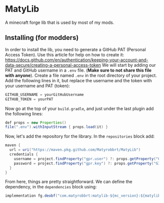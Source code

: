 # MatyLib
A minecraft forge lib that is used by most of my mods.

## Installing (for modders)
In order to install the lib, you need to generate a GitHub PAT (Personal Access Token). Use this article for help on how to create it: https://docs.github.com/en/authentication/keeping-your-account-and-data-secure/creating-a-personal-access-token
We will start by adding our PAT and GitHub username in a `.env` file. (<b>Make sure to not share this file with anyone</b>). Create a file named `.env` in the root directory of your project. Add the following lines in it, but replace the username and the token with your username and PAT (token):
```java
GITHUB_USERNAME = yourGitHubUsername
GITHUB_TOKEN = yourPAT
```
Now go at the top of your `build.gradle`, and just under the last plugin add the following lines:
```java
def props = new Properties()
file(".env").withInputStream { props.load(it) }
```
Now, let's add the repository for the library. In the `repositories` block add:
```java
maven {
  url = uri("https://maven.pkg.github.com/Matyrobbrt/MatyLib")
  credentials {
    username = project.findProperty("gpr.user") ?: props.getProperty("GITHUB_USERNAME")
    password = project.findProperty("gpr.key") ?: props.getProperty("GITHUB_TOKEN")
  }
}
```
From here, things are pretty straightforward. We can define the dependency, in the `dependencies` block using:
```java
implementation fg.deobf("com.matyrobbrt:matylib-${mc_version}:${matylib_version}") // Make sure to define these values in your build.gradle, and make sure that the version you are targetting exists!
```
